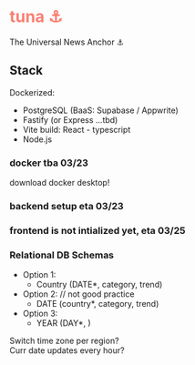 # <span style="color:salmon">tuna ⚓</span>

The Universal News Anchor ⚓

## Stack
Dockerized:<br>
- PostgreSQL (BaaS: Supabase / Appwrite)
- Fastify (or Express ...tbd)
- Vite build: React - typescript
- Node.js


### docker tba 03/23
download docker desktop!

### backend setup eta 03/23

### frontend is not intialized yet, eta 03/25


### Relational DB Schemas
- Option 1:
  - Country (DATE*, category, trend)
- Option 2: // not good practice
  - DATE (country*, category, trend)
- Option 3:
  - YEAR (DAY*, )

Switch time zone per region? <br>
Curr date updates every hour? <br>